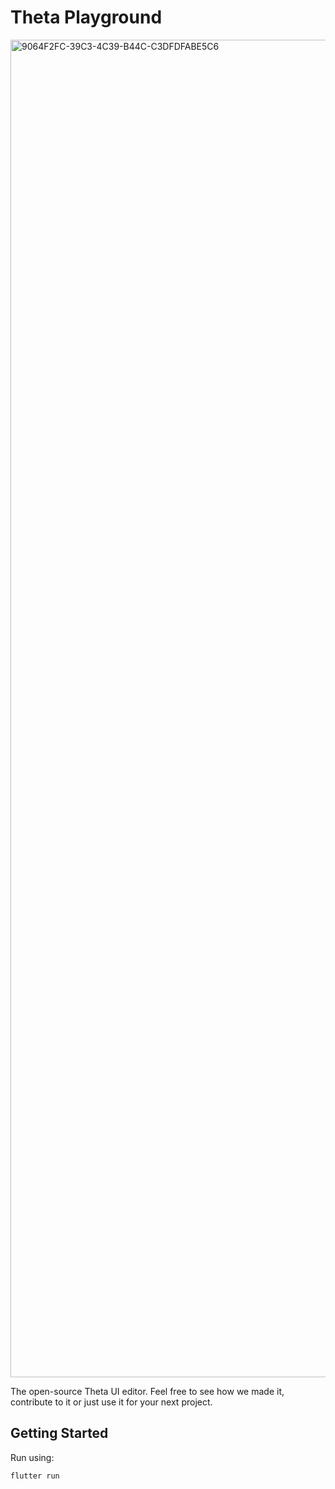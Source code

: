 # Theta Playground

<img width="2140" alt="9064F2FC-39C3-4C39-B44C-C3DFDFABE5C6" src="https://github.com/buildwiththeta/buildwiththeta/assets/49411143/76cbde3b-50c2-4475-b83f-c0e94ffd6a27">

The open-source Theta UI editor. Feel free to see how we made it, contribute to it or just use it for your next project.

## Getting Started

Run using:

```dart
flutter run
```
